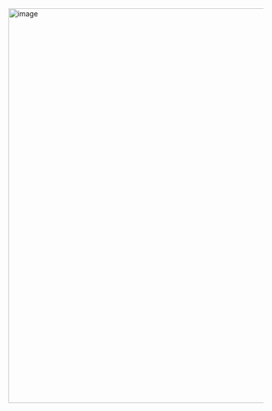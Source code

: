 <img width="779" alt="image" src="https://user-images.githubusercontent.com/81428296/210666899-8aa8b7e0-4e20-4720-938d-9b5b15f67c56.png">
